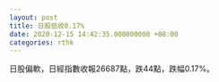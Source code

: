 ```yaml
---
layout: post
title: 日股低收0.17%
date: 2020-12-15 14:42:35.000000000 +08:00
categories: rthk
---
```


日股偏軟，日經指數收報26687點，跌44點，跌幅0.17%。
